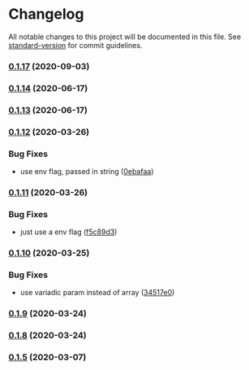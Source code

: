 # Changelog

All notable changes to this project will be documented in this file. See [standard-version](https://github.com/conventional-changelog/standard-version) for commit guidelines.

### [0.1.17](https://github.com/Vivvo/vivvo-go-common/compare/v0.1.16...v0.1.17) (2020-09-03)

### [0.1.14](https://github.com/Vivvo/vivvo-go-common/compare/v0.1.13...v0.1.14) (2020-06-17)

### [0.1.13](https://github.com/Vivvo/vivvo-go-common/compare/v0.1.12...v0.1.13) (2020-06-17)

### [0.1.12](https://github.com/Vivvo/vivvo-go-common/compare/v0.1.11...v0.1.12) (2020-03-26)


### Bug Fixes

* use env flag, passed in string ([0ebafaa](https://github.com/Vivvo/vivvo-go-common/commit/0ebafaaf8a3695703566898423007d47ab0d654b))

### [0.1.11](https://github.com/Vivvo/vivvo-go-common/compare/v0.1.10...v0.1.11) (2020-03-26)


### Bug Fixes

* just use a env flag ([f5c89d3](https://github.com/Vivvo/vivvo-go-common/commit/f5c89d31adb3ed8e06cff71e5c2f675890921605))

### [0.1.10](https://github.com/Vivvo/vivvo-go-common/compare/v0.1.9...v0.1.10) (2020-03-25)


### Bug Fixes

* use variadic param instead of array ([34517e0](https://github.com/Vivvo/vivvo-go-common/commit/34517e06ed472894769e4b361cda1c334f42540d))

### [0.1.9](https://github.com/Vivvo/vivvo-go-common/compare/v0.1.8...v0.1.9) (2020-03-24)

### [0.1.8](https://github.com/Vivvo/vivvo-go-common/compare/v0.1.7...v0.1.8) (2020-03-24)

### [0.1.5](https://github.com/Vivvo/vivvo-go-common/compare/v0.1.4...v0.1.5) (2020-03-07)
